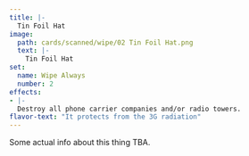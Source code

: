 ```yaml
---
title: |-
  Tin Foil Hat
image: 
  path: cards/scanned/wipe/02 Tin Foil Hat.png
  text: |-
    Tin Foil Hat
set:
  name: Wipe Always
  number: 2
effects: 
- |-
  Destroy all phone carrier companies and/or radio towers.
flavor-text: "It protects from the 3G radiation"
---
```

Some actual info about this thing TBA.
